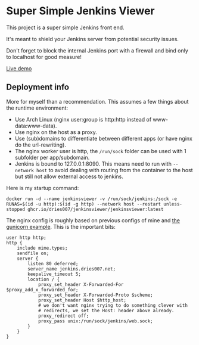 # Super Simple Jenkins Viewer

This project is a super simple Jenkins front end.

It's meant to shield your Jenkins server from potential security issues.

Don't forget to block the internal Jenkins port with a firewall and bind only to localhost for good measure!

[Live demo](https://jenkins.dries007.net)

## Deployment info

More for myself than a recommendation.
This assumes a few things about the runtime environment:
- Use Arch Linux (nginx user:group is http:http instead of www-data:www-data).
- Use nginx on the host as a proxy.
- Use (sub)domains to differentiate between different apps (or have nginx do the url-rewriting).
- The nginx worker user is http, the `/run/sock` folder can be used with 1 subfolder per app/subdomain.
- Jenkins is bound to 127.0.0.1:8090. This means need to run with `--network host` to avoid dealing with routing from the container to the host but still not allow external access to jenkins.  

Here is my startup command:

```
docker run -d --name jenkinsviewer -v /run/sock/jenkins:/sock -e RUNAS=$(id -u http):$(id -g http) --network host --restart unless-stopped ghcr.io/dries007/jenkinsviewer/jenkinsviewer:latest
```

The nginx config is roughly based on previous configs of mine and [the gunicorn example](https://docs.gunicorn.org/en/stable/deploy.html). This is the important bits:

```
user http http;
http {
    include mime.types;
    sendfile on;
    server {
        listen 80 deferred;
        server_name jenkins.dries007.net; 
        keepalive_timeout 5;
        location / {
            proxy_set_header X-Forwarded-For $proxy_add_x_forwarded_for;
            proxy_set_header X-Forwarded-Proto $scheme;
            proxy_set_header Host $http_host;
            # we don't want nginx trying to do something clever with
            # redirects, we set the Host: header above already.
            proxy_redirect off;
            proxy_pass unix:/run/sock/jenkins/web.sock;
        }
    }
}
```

